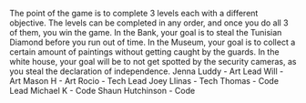 The point of the game is to complete 3 levels each with a different objective. The levels can be completed in any order, and once you do all 3 of them, you win the game. In the Bank, your goal is to steal the Tunisian Diamond before you run out of time. In the Museum, your goal is to collect a certain amount of paintings without getting caught by the guards. In the white house, your goal will be to not get spotted by the security cameras, as you steal the declaration of independence.
Jenna Luddy - Art Lead
Will - Art
Mason H - Art
Rocio - Tech Lead
Joey Llinas - Tech
Thomas - Code Lead
Michael K - Code
Shaun Hutchinson - Code
